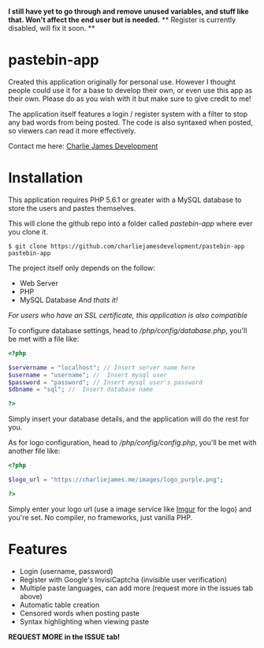 **I still have yet to go through and remove unused variables, and stuff like that. Won't affect the end user but is needed.**
** Register is currently disabled, will fix it soon. **

# pastebin-app
Created this application originally for personal use. However I thought people could use it for a base to develop their own, or even use this app as their own. Please do as you wish with it but make sure to give credit to me!

The application itself features a login / register system with a filter to stop any bad words from being posted. The code is also syntaxed when posted, so viewers can read it more effectively.

Contact me here: [Charlie James Development](https://charliejames.me)

# Installation
This application requires PHP 5.6.1 or greater with a MySQL database to store the users and pastes themselves.

This will clone the github repo into a folder called *pastebin-app* where ever you clone it.
```terminal
$ git clone https://github.com/charliejamesdevelopment/pastebin-app pastebin-app
```

The project itself only depends on the follow:
- Web Server
- PHP
- MySQL Database
*And thats it!* 

*For users who have an SSL certificate, this application is also compatible*

To configure database settings, head to */php/config/database.php*, you'll be met with a file like:
```php
<?php

$servername = "localhost"; // Insert server name here
$username = "username"; //  Insert mysql user
$password = "password"; // Insert mysql user's password
$dbname = "sql"; //  Insert database name

?>
```
Simply insert your database details, and the application will do the rest for you.

As for logo configuration, head to */php/config/config.php*, you'll be met with another file like:
```php
<?php

$logo_url = "https://charliejames.me/images/logo_purple.png";

?>
```
Simply enter your logo url (use a image service like [Imgur](https://imgur.com) for the logo) and you're set. No compiler, no frameworks, just vanilla PHP.

# Features
- Login (username, password)
- Register with Google's InvisiCaptcha (invisible user verification)
- Multiple paste languages, can add more (request more in the issues tab above)
- Automatic table creation
- Censored words when posting paste
- Syntax highlighting when viewing paste

**REQUEST MORE in the ISSUE tab!**

